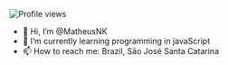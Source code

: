 <p align="left"> <img src="https://komarev.com/ghpvc/?username=MatheusNK&color=yellow" alt="Profile views" /> </p>

- 👋 Hi, I’m @MatheusNK
- 🌱 I’m currently learning programming in javaScript
- 📫 How to reach me: Brazil, São José Santa Catarina

<!---
MatheusNK/MatheusNK is a ✨ special ✨ repository because its `README.md` (this file) appears on your GitHub profile.
You can click the Preview link to take a look at your changes.
--->
